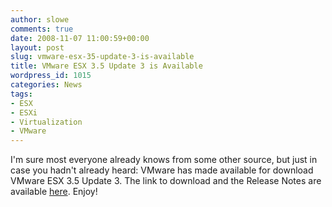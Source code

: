 ```yaml
---
author: slowe
comments: true
date: 2008-11-07 11:00:59+00:00
layout: post
slug: vmware-esx-35-update-3-is-available
title: VMware ESX 3.5 Update 3 is Available
wordpress_id: 1015
categories: News
tags:
- ESX
- ESXi
- Virtualization
- VMware
---
```


I'm sure most everyone already knows from some other source, but just in case you hadn't already heard: VMware has made available for download VMware ESX 3.5 Update 3. The link to download and the Release Notes are available [here](http://www.vmware.com/download/vi/). Enjoy!
